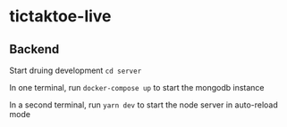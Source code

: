 # tictaktoe-live

## Backend
Start druing development
`cd server`

In one terminal, run `docker-compose up` to start the mongodb instance

In a second terminal, run `yarn dev` to start the node server in auto-reload mode
